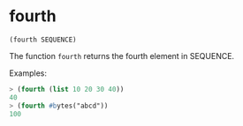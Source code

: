 # fourth

`(fourth SEQUENCE)`

The function `fourth` returns the fourth element in SEQUENCE.

Examples:

```lisp
> (fourth (list 10 20 30 40))
40
> (fourth #bytes("abcd"))
100
```
